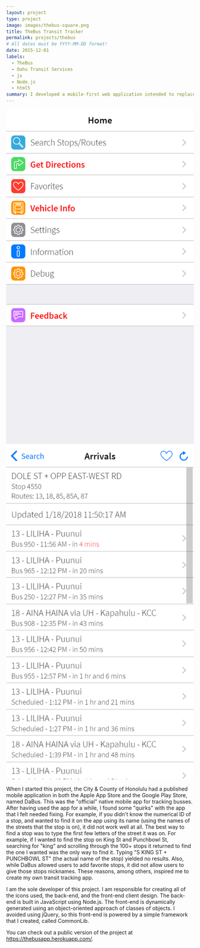 ```yaml
---
layout: project
type: project
image: images/thebus-square.png
title: TheBus Transit Tracker
permalink: projects/thebus
# All dates must be YYYY-MM-DD format!
date: 2015-12-01
labels:
  - TheBus
  - Oahu Transit Services
  - js
  - Node.js
  - html5
summary: I developed a mobile-first web application intended to replace the current City & County of Honolulu "DaBus" and "DaBus2" mobile apps. This application uses the OTS TransitMaster API and OTS provided GTFS data to present realtime tracking information for TheBus vehicles.
---
```


<div class="ui small rounded images">
  <img class="ui image" src="../images/thebus-sample-1.png">
  <img class="ui image" src="../images/thebus-sample-2.png">
</div>

When I started this project, the City & County of Honolulu had a published mobile application in both the Apple App Store and the Google Play Store, named DaBus. This was the "official" native mobile app for tracking busses. After having used the app for a while, I found some "quirks" with the app that I felt needed fixing. For example, if you didn't know the numerical ID of a stop, and wanted to find it on the app using its name (using the names of the streets that the stop is on), it did not work well at all. The best way to find a stop was to type the first few letters of the street it was on. For example, if I wanted to find the stop on King St and Punchbowl St, searching for "king" and scrolling through the 100+ stops it returned to find the one I wanted was the only way to find it. Typing "S KING ST + PUNCHBOWL ST" (the actual name of the stop) yielded no results. Also, while DaBus allowed users to add favorite stops, it did not allow users to give those stops nicknames. These reasons, among others, inspired me to create my own transit tracking app.

I am the sole developer of this project. I am responsible for creating all of the icons used, the back-end, and the front-end client design. The back-end is built in JavaScript using Node.js. The front-end is dynamically generated using an object-oriented approach of classes of objects. I avoided using jQuery, so this front-end is powered by a simple framework that I created, called CommonLib.

You can check out a public version of the project at https://thebusapp.herokuapp.com/.
